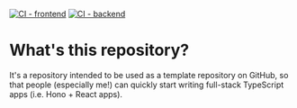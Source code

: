 [![CI - frontend](https://github.com/mahata/hono-react-template/actions/workflows/ci-frontend.yml/badge.svg)](https://github.com/mahata/hono-react-template/actions/workflows/ci-frontend.yml) [![CI - backend](https://github.com/mahata/hono-react-template/actions/workflows/ci-backend.yml/badge.svg)](https://github.com/mahata/hono-react-template/actions/workflows/ci-backend.yml)

# What's this repository?

It's a repository intended to be used as a template repository on GitHub, so that people (especially me!) can quickly start writing full-stack TypeScript apps (i.e. Hono + React apps).
